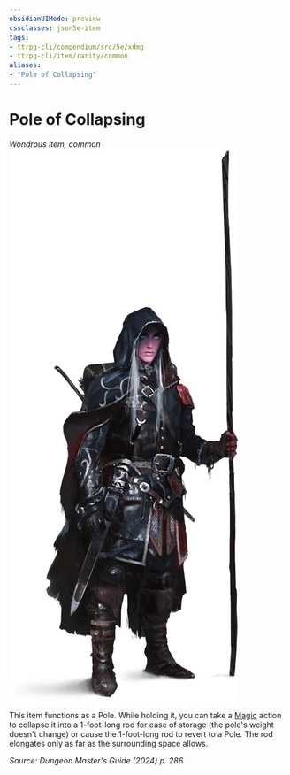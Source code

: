 ```yaml
---
obsidianUIMode: preview
cssclasses: json5e-item
tags:
- ttrpg-cli/compendium/src/5e/xdmg
- ttrpg-cli/item/rarity/common
aliases: 
- "Pole of Collapsing"
---
```

# Pole of Collapsing
*Wondrous item, common*  
![](3-Mechanics/CLI/items/img/pole-of-collapsing.webp#right)


This item functions as a Pole. While holding it, you can take a [Magic](3-Mechanics/CLI/rules/actions.md#Magic) action to collapse it into a 1-foot-long rod for ease of storage (the pole's weight doesn't change) or cause the 1-foot-long rod to revert to a Pole. The rod elongates only as far as the surrounding space allows.

*Source: Dungeon Master's Guide (2024) p. 286*